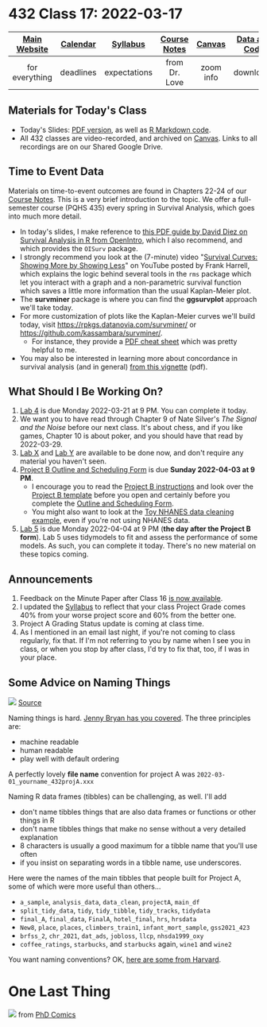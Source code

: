 # 432 Class 17: 2022-03-17

[Main Website](https://thomaselove.github.io/432/) | [Calendar](https://thomaselove.github.io/432/calendar.html) | [Syllabus](https://thomaselove.github.io/432-2022-syllabus/) | [Course Notes](https://thomaselove.github.io/432-notes/) | [Canvas](https://canvas.case.edu) | [Data and Code](https://github.com/THOMASELOVE/432-data) | [Sources](https://github.com/THOMASELOVE/432-2022/tree/main/references) | [Contact Us](https://thomaselove.github.io/432/contact.html)
:-----------: | :--------------: | :----------: | :---------: | :-------------: | :-----------: | :------------: | :-------------:
for everything | deadlines | expectations | from Dr. Love | zoom info | downloads | read/watch | need help?

## Materials for Today's Class

- Today's Slides: [PDF version](https://github.com/THOMASELOVE/432-2022/blob/main/classes/class17/432_2022_slides17.pdf), as well as [R Markdown code](https://github.com/THOMASELOVE/432-2022/blob/main/classes/class17/432_2022_slides17.Rmd). 
- All 432 classes are video-recorded, and archived on [Canvas](https://canvas.case.edu). Links to all recordings are on our Shared Google Drive.

## Time to Event Data

Materials on time-to-event outcomes are found in Chapters 22-24 of our [Course Notes](https://thomaselove.github.io/432-notes/). This is a very brief introduction to the topic. We offer a full-semester course (PQHS 435) every spring in Survival Analysis, which goes into much more detail.

- In today's slides, I make reference to [this PDF guide by David Diez on Survival Analysis in R from OpenIntro](https://www.openintro.org/book/surv_in_r/), which I also recommend, and which provides the `OISurv` package.
- I strongly recommend you look at the (7-minute) video "[Survival Curves: Showing More by Showing Less](https://www.youtube.com/watch?v=EoIB_Obddrk)" on YouTube posted by Frank Harrell, which explains the logic behind several tools in the `rms` package which let you interact with a graph and a non-parametric survival function which saves a little more information than the usual Kaplan-Meier plot.
- The **survminer** package is where you can find the **ggsurvplot** approach we'll take today. 
- For more customization of plots like the Kaplan-Meier curves we'll build today, visit https://rpkgs.datanovia.com/survminer/ or https://github.com/kassambara/survminer/. 
    - For instance, they provide a [PDF cheat sheet](https://rpkgs.datanovia.com/survminer/survminer_cheatsheet.pdf) which was pretty helpful to me.
- You may also be interested in learning more about concordance in survival analysis (and in general) [from this vignette](https://cran.r-project.org/web/packages/survival/vignettes/concordance.pdf) (pdf).

## What Should I Be Working On?

1. [Lab 4](https://github.com/THOMASELOVE/432-2022/tree/main/labs/lab04) is due Monday 2022-03-21 at 9 PM. You can complete it today.
2. We want you to have read through Chapter 9 of Nate Silver's *The Signal and the Noise* before our next class. It's about chess, and if you like games, Chapter 10 is about poker, and you should have that read by 2022-03-29.
3. [Lab X](https://github.com/THOMASELOVE/432-2022/tree/main/labs/labX) and [Lab Y](https://github.com/THOMASELOVE/432-2022/tree/main/labs/labY) are available to be done now, and don't require any material you haven't seen.
4. [Project B Outline and Scheduling Form](https://bit.ly/432-2022-projectB-register) is due **Sunday 2022-04-03 at 9 PM**. 
    - I encourage you to read the [Project B instructions](https://github.com/THOMASELOVE/432-2022/blob/main/projectB/projectB_instructions_2022.md) and look over the [Project B template](https://rpubs.com/TELOVE/projectB-template-432-2022) before you open and certainly before you complete the [Outline and Scheduling Form](https://bit.ly/432-2022-projectB-register). 
    - You might also want to look at the [Toy NHANES data cleaning example](https://rpubs.com/TELOVE/toy-nhanes-432), even if you're not using NHANES data.
5. [Lab 5](https://github.com/THOMASELOVE/432-2022/tree/main/labs/lab05) is due Monday 2022-04-04 at 9 PM (**the day after the Project B form**). Lab 5 uses tidymodels to fit and assess the performance of some models. As such, you can complete it today. There's no new material on these topics coming.

## Announcements

1. Feedback on the Minute Paper after Class 16 [is now available](https://bit.ly/432-2022-min-16-feedback).
2. I updated the [Syllabus](https://thomaselove.github.io/432-2022-syllabus/) to reflect that your class Project Grade comes 40% from your worse project score and 60% from the better one.
3. Project A Grading Status update is coming at class time.
4. As I mentioned in an email last night, if you're not coming to class regularly, fix that. If I'm not referring to you by name when I see you in class, or when you stop by after class, I'd try to fix that, too, if I was in your place.

## Some Advice on Naming Things

![](https://github.com/THOMASELOVE/432-2022/blob/main/classes/class17/figures/wooldridge.png) [Source](https://twitter.com/jmwooldridge/status/1501157439726575616)

Naming things is hard. [Jenny Bryan has you covered](https://speakerdeck.com/jennybc/how-to-name-files). The three principles are:

- machine readable
- human readable
- play well with default ordering

A perfectly lovely **file name** convention for project A was `2022-03-01_yourname_432projA.xxx`

Naming R data frames (tibbles) can be challenging, as well. I'll add 

- don't name tibbles things that are also data frames or functions or other things in R
- don't name tibbles things that make no sense without a very detailed explanation
- 8 characters is usually a good maximum for a tibble name that you'll use often
- if you insist on separating words in a tibble name, use underscores.

Here were the names of the main tibbles that people built for Project A, some of which were more useful than others...

- `a_sample`, `analysis_data`, `data_clean`, `projectA`, `main_df`
- `split_tidy_data`, `tidy`, `tidy_tibble`, `tidy_tracks`, `tidydata`
- `final_A`, `final_data`, `FinalA`, `hotel_final`, `hrs`, `hrsdata`
- `New8`, `place`, `places`, `climbers_train1`, `infant_mort_sample`, `gss2021_423`
- `brfss_2`, `chr_2021`,  `dat_ads`,  `jobloss`, `llcp`, `nhsda1999_oxy`
- `coffee_ratings`, `starbucks`, and `starbucks` again, `wine1` and `wine2`

You want naming conventions? OK, [here are some from Harvard](https://datamanagement.hms.harvard.edu/collect/file-naming-conventions).

# One Last Thing

![](https://github.com/THOMASELOVE/432-2022/blob/main/classes/class17/figures/final.png) from [PhD Comics](https://phdcomics.com/comics/archive.php?comicid=1531)

